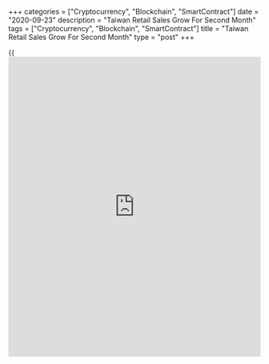 +++
categories = ["Cryptocurrency", "Blockchain", "SmartContract"]
date = "2020-09-23"
description = "Taiwan Retail Sales Grow For Second Month"
tags = ["Cryptocurrency", "Blockchain", "SmartContract"]
title = "Taiwan Retail Sales Grow For Second Month"
type = "post"
+++

{{<iframe id="large-banner" src="https://www.bounty.group/#slide=13.0" width="100%" height="600" scrolling="no" style="border: 0px solid rgb(216, 221, 230); border-radius: 3px;">}}

Taiwan's retail sales rose for a second straight month in August,
official data showed on Wednesday.

Retail sales grew 8.17 percent year-on-year following a revised 2.79
percent increase in July.

Automobile sales jumped 33.5 percent. Sales at non-specialized stores
rose 5.7 percent, led by a 15.6 percent gain at convenience stores.

Online and mail-order sales increased 16.4 percent. Sales of fuel and
related products decreased 14.9 percent.

Sales of food and beverage services grew 2 percent year-on-year in
August. Wholesale trade sales edged up 0.1 percent, largely hurt by a 17
percent decline in the textile and clothing segment.

For comments and feedback [contact](https://www.playgroundfx.com/contact/): editorial@rtt[news](https://www.letsplayfx.com/blog/forex-news-website/).com

[Economic News][1]

 **What parts of the world are seeing the best (and worst) economic
performances lately? Click[here][2] to check out our [Econ Scorecard][2]
and find out! See up-to-the-moment [ranking](https://www.playgroundfx.com/blog/crypto-exchange-ranking/)s for the best and worst
performers in [GDP][3], [unemployment rate][4], [inflation][5] and much
more.**

   1. www.rtt[news](https://www.letsplayfx.com/blog/forex-news-website/).com/Content/EconomicNews.aspx
   2. www.rtt[news](https://www.letsplayfx.com/blog/forex-news-website/).com/economic-scorecard/world-rank/industrial-production/highest-performance.aspx
   3. www.rtt[news](https://www.letsplayfx.com/blog/forex-news-website/).com/economic-scorecard/world-rank/GDP/highest-performance.aspx
   4. www.rtt[news](https://www.letsplayfx.com/blog/forex-news-website/).com/economic-scorecard/world-rank/unemployment-rate/lowest-performance.aspx
   5. www.rtt[news](https://www.letsplayfx.com/blog/forex-news-website/).com/economic-scorecard/world-rank/CPI/highest-performance.aspx